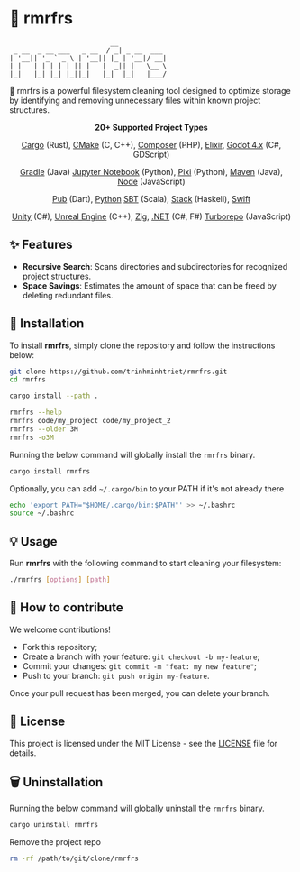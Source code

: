 # 🧹 rmrfrs

```text
                         __            
 _ __  _ __ ___   _ __  / _| _ __  ___ 
| '__|| '_ ` _ \ | '__|| |_ | '__|/ __|
| |   | | | | | || |   |  _|| |   \__ \
|_|   |_| |_| |_||_|   |_|  |_|   |___/
```

🧹 rmrfrs is a powerful filesystem cleaning tool designed to optimize storage by identifying and removing unnecessary files within known project structures.

<p align="center">
    <strong>20+ Supported Project Types</strong>
</p>

<p align="center">
<a href="https://doc.rust-lang.org/cargo/">Cargo</a> (Rust),
<a href="https://cmake.org">CMake</a> (C, C++),
<a href="https://getcomposer.org/">Composer</a> (PHP),
<a href="https://elixir-lang.org/">Elixir</a>,
<a href="https://godotengine.org/">Godot 4.x</a> (C#, GDScript)
</p>
<p align="center">
<a href="https://gradle.com/">Gradle</a> (Java)
<a href="https://jupyter.org/">Jupyter Notebook</a> (Python),
<a href="https://pixi.sh/">Pixi</a> (Python),
<a href="https://maven.apache.org/">Maven</a> (Java),
<a href="https://nodejs.org/">Node</a> (JavaScript)
</p>
<p align="center">
<a href="https://dart.dev/">Pub</a> (Dart),
<a href="https://www.python.org/">Python</a>
<a href="https://www.scala-sbt.org/">SBT</a> (Scala),
<a href="https://docs.haskellstack.org/">Stack</a> (Haskell),
<a href="https://swift.org/">Swift</a>
</p>
<p align="center">
<a href="https://unity.com/">Unity</a> (C#),
<a href="https://www.unrealengine.com/">Unreal Engine</a> (C++),
<a href="https://ziglang.org/">Zig</a>,
<a href="https://dotnet.microsoft.com/">.NET</a> (C#, F#)
<a href="https://turbo.build/repo">Turborepo</a> (JavaScript)
</p>

## ✨ Features

- **Recursive Search**: Scans directories and subdirectories for recognized project structures.
- **Space Savings**: Estimates the amount of space that can be freed by deleting redundant files.

## 🚀 Installation

To install **rmrfrs**, simply clone the repository and follow the instructions below:

```bash
git clone https://github.com/trinhminhtriet/rmrfrs.git
cd rmrfrs

cargo install --path .

rmrfrs --help
rmrfrs code/my_project code/my_project_2
rmrfrs --older 3M
rmrfrs -o3M
```

Running the below command will globally install the `rmrfrs` binary.

```bash
cargo install rmrfrs
```

Optionally, you can add `~/.cargo/bin` to your PATH if it's not already there

```bash
echo 'export PATH="$HOME/.cargo/bin:$PATH"' >> ~/.bashrc
source ~/.bashrc
```

## 💡 Usage

Run **rmrfrs** with the following command to start cleaning your filesystem:

```sh
./rmrfrs [options] [path]
```

## 🤝 How to contribute

We welcome contributions!

- Fork this repository;
- Create a branch with your feature: `git checkout -b my-feature`;
- Commit your changes: `git commit -m "feat: my new feature"`;
- Push to your branch: `git push origin my-feature`.

Once your pull request has been merged, you can delete your branch.

## 📝 License

This project is licensed under the MIT License - see the [LICENSE](LICENSE) file for details.

## 🗑️ Uninstallation

Running the below command will globally uninstall the `rmrfrs` binary.

```bash
cargo uninstall rmrfrs
```

Remove the project repo

```bash
rm -rf /path/to/git/clone/rmrfrs
```